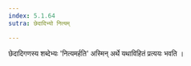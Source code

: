 ```yaml
---
index: 5.1.64
sutra: छेदादिभ्यो नित्यम्

---
```

छेदादिगणस्य शब्देभ्यः 'नित्यमर्हति' अस्मिन् अर्थे यथाविहितं प्रत्ययः भवति । 